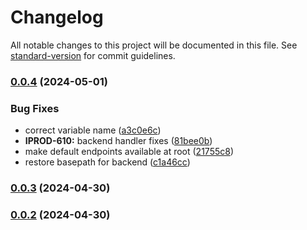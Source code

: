 # Changelog

All notable changes to this project will be documented in this file. See [standard-version](https://github.com/conventional-changelog/standard-version) for commit guidelines.

### [0.0.4](https://github.com/mojaloop/callback-handler-simulator-svc/compare/v0.0.3...v0.0.4) (2024-05-01)


### Bug Fixes

* correct variable name ([a3c0e6c](https://github.com/mojaloop/callback-handler-simulator-svc/commit/a3c0e6c18fa775d556225a1afa526a00ed763a5a))
* **IPROD-610:** backend handler fixes ([81bee0b](https://github.com/mojaloop/callback-handler-simulator-svc/commit/81bee0b69707f203d1333bf0dea0d7fea3463a1e))
* make default endpoints available at root ([21755c8](https://github.com/mojaloop/callback-handler-simulator-svc/commit/21755c813d3dd862ce424837094c53e141346654))
* restore basepath for backend ([c1a46cc](https://github.com/mojaloop/callback-handler-simulator-svc/commit/c1a46cc8417e44a33e1d8e83af749cf30533846a))

### [0.0.3](https://github.com/mojaloop/callback-handler-simulator-svc/compare/v0.0.3-snapshot.0...v0.0.3) (2024-04-30)

### [0.0.2](https://github.com/mojaloop/callback-handler-simulator-svc/compare/v0.0.2-snapshot.1...v0.0.2) (2024-04-30)
